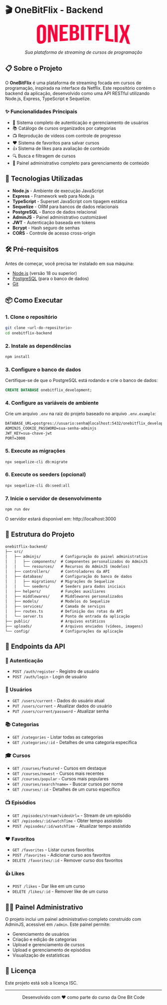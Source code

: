 # 🎬 OneBitFlix - Backend

<div align="center">
  <img src="public/logoOnebitflix.svg" alt="Logo OneBitFlix" width="300px">
  <p><i>Sua plataforma de streaming de cursos de programação</i></p>
</div>

## 📋 Sobre o Projeto

O **OneBitFlix** é uma plataforma de streaming focada em cursos de programação, inspirada na interface da Netflix. Este repositório contém o backend da aplicação, desenvolvido como uma API RESTful utilizando Node.js, Express, TypeScript e Sequelize.

### ✨ Funcionalidades Principais

- 👤 Sistema completo de autenticação e gerenciamento de usuários
- 📚 Catálogo de cursos organizados por categorias
- 📺 Reprodução de vídeos com controle de progresso
- ❤️ Sistema de favoritos para salvar cursos
- 👍 Sistema de likes para avaliação de conteúdo
- 🔍 Busca e filtragem de cursos
- 👑 Painel administrativo completo para gerenciamento de conteúdo

## 🚀 Tecnologias Utilizadas

- **Node.js** - Ambiente de execução JavaScript
- **Express** - Framework web para Node.js
- **TypeScript** - Superset JavaScript com tipagem estática
- **Sequelize** - ORM para bancos de dados relacionais
- **PostgreSQL** - Banco de dados relacional
- **AdminJS** - Painel administrativo customizável
- **JWT** - Autenticação baseada em tokens
- **Bcrypt** - Hash seguro de senhas
- **CORS** - Controle de acesso cross-origin

## 🛠️ Pré-requisitos

Antes de começar, você precisa ter instalado em sua máquina:

- [Node.js](https://nodejs.org/) (versão 18 ou superior)
- [PostgreSQL](https://www.postgresql.org/) (para o banco de dados)
- [Git](https://git-scm.com/)

## 📦 Como Executar

### 1. Clone o repositório

```bash
git clone <url-do-repositorio>
cd onebitflix-backend
```

### 2. Instale as dependências

```bash
npm install
```

### 3. Configure o banco de dados

Certifique-se de que o PostgreSQL está rodando e crie o banco de dados:

```sql
CREATE DATABASE onebitflix_development;
```

### 4. Configure as variáveis de ambiente

Crie um arquivo `.env` na raiz do projeto baseado no arquivo `.env.example`:

```env
DATABASE_URL=postgres://usuario:senha@localhost:5432/onebitflix_development
ADMINJS_COOKIE_PASSWORD=sua-senha-adminjs
JWT_KEY=sua-chave-jwt
PORT=3000
```

### 5. Execute as migrações

```bash
npx sequelize-cli db:migrate
```

### 6. Execute os seeders (opcional)

```bash
npx sequelize-cli db:seed:all
```

### 7. Inicie o servidor de desenvolvimento

```bash
npm run dev
```

O servidor estará disponível em: http://localhost:3000

## 📁 Estrutura do Projeto

```
onebitflix-backend/
├── src/
│   ├── adminjs/         # Configuração do painel administrativo
│   │   ├── components/  # Componentes personalizados do AdminJS
│   │   └── resources/   # Recursos do AdminJS (modelos)
│   ├── controllers/     # Controladores da API
│   ├── database/        # Configuração do banco de dados
│   │   ├── migrations/  # Migrações do Sequelize
│   │   └── seeders/     # Seeders para dados iniciais
│   ├── helpers/         # Funções auxiliares
│   ├── middlewares/     # Middlewares personalizados
│   ├── models/          # Modelos do Sequelize
│   ├── services/        # Camada de serviços
│   ├── routes.ts        # Definição das rotas da API
│   └── server.ts        # Ponto de entrada da aplicação
├── public/              # Arquivos estáticos
├── uploads/             # Arquivos enviados (vídeos, imagens)
└── config/              # Configurações da aplicação
```

## 🔌 Endpoints da API

### 🔐 Autenticação
- `POST /auth/register` - Registro de usuário
- `POST /auth/login` - Login de usuário

### 👤 Usuários
- `GET /users/current` - Dados do usuário atual
- `PUT /users/current` - Atualizar dados do usuário
- `PUT /users/current/password` - Atualizar senha

### 📚 Categorias
- `GET /categories` - Listar todas as categorias
- `GET /categories/:id` - Detalhes de uma categoria específica

### 🎓 Cursos
- `GET /courses/featured` - Cursos em destaque
- `GET /courses/newest` - Cursos mais recentes
- `GET /courses/popular` - Cursos mais populares
- `GET /courses/search?name=` - Buscar cursos por nome
- `GET /courses/:id` - Detalhes de um curso específico

### 📺 Episódios
- `GET /episodes/stream?videoUrl=` - Stream de um episódio
- `GET /episodes/:id/watchTime` - Obter tempo assistido
- `POST /episodes/:id/watchTime` - Atualizar tempo assistido

### ❤️ Favoritos
- `GET /favorites` - Listar cursos favoritos
- `POST /favorites` - Adicionar curso aos favoritos
- `DELETE /favorites/:id` - Remover curso dos favoritos

### 👍 Likes
- `POST /likes` - Dar like em um curso
- `DELETE /likes/:id` - Remover like de um curso

## 👨‍💻 Painel Administrativo

O projeto inclui um painel administrativo completo construído com AdminJS, acessível em `/admin`. Este painel permite:

- Gerenciamento de usuários
- Criação e edição de categorias
- Upload e gerenciamento de cursos
- Upload e gerenciamento de episódios
- Visualização de estatísticas

## 📄 Licença

Este projeto está sob a licença ISC.

---

<div align="center">
  <p>Desenvolvido com ❤️ como parte do curso da One Bit Code</p>
</div>